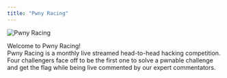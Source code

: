 ```yaml
---
title: "Pwny Racing"
---
```


![Pwny Racing](/img/banner.png)

Welcome to Pwny Racing!  
Pwny Racing is a monthly live streamed head-to-head hacking competition.  
Four challengers face off to be the first one to solve a pwnable challenge and get the flag while being live commented by our expert commentators.
